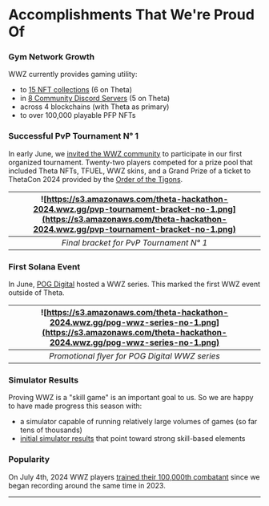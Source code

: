 # Accomplishments That We're Proud Of

### Gym Network Growth

WWZ currently provides gaming utility:

* to [15 NFT collections](https://app.wwz.gg/collections) (6 on Theta)
* in [8 Community Discord Servers](https://app.wwz.gg/gyms) (5 on Theta)
* across 4 blockchains (with Theta as primary)
* to over 100,000 playable PFP NFTs

### Successful PvP Tournament Nᵒ 1

In early June, we [invited the WWZ community](https://twitter.com/wwzgame/status/1797956230406951205) to participate in our first organized tournament. Twenty-two players competed for a prize pool that included Theta NFTs, TFUEL, WWZ skins, and a Grand Prize of a ticket to ThetaCon 2024 provided by the [Order of the Tigons](https://www.orderofthetigons.com/).

| ![https://s3.amazonaws.com/theta-hackathon-2024.wwz.gg/pvp-tournament-bracket-no-1.png](https://s3.amazonaws.com/theta-hackathon-2024.wwz.gg/pvp-tournament-bracket-no-1.png) |
|:-----------------------------------------------------------------------------------------------------------------------------------------------------------------------------:|
|                                                                    *Final bracket for PvP Tournament Nᵒ 1*                                                                    |

### First Solana Event

In June, [POG Digital](https://www.pogdigital.com/) hosted a WWZ series. This marked the first WWZ event outside of Theta.

| ![https://s3.amazonaws.com/theta-hackathon-2024.wwz.gg/pog-wwz-series-no-1.png](https://s3.amazonaws.com/theta-hackathon-2024.wwz.gg/pog-wwz-series-no-1.png) |
|:---------------------------------------------------------------------------------:|
|                  *Promotional flyer for POG Digital WWZ series*                   |

### Simulator Results

Proving WWZ is a "skill game" is an important goal to us. So we are happy to have made progress this season with:

* a simulator capable of running relatively large volumes of games (so far tens of thousands)
* [initial simulator results](https://medium.com/@wwzgame/f0ec67d4e306) that point toward strong skill-based elements

### Popularity

On July 4th, 2024 WWZ players [trained their 100,000th combatant](https://x.com/wwzgame/status/1809248811283292536) since we began recording around the same time in 2023.

---